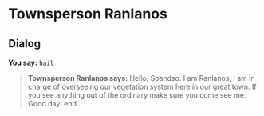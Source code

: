 # Townsperson Ranlanos


## Dialog

**You say:** `hail`



>**Townsperson Ranlanos says:** Hello, Soandso. I am Ranlanos, I am in charge of overseeing our vegetation system here in our great town. If you see anything out of the ordinary make sure you come see me. Good day!
end
